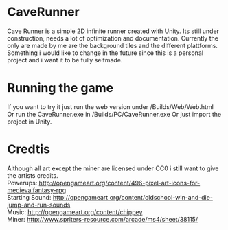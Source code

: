 # CaveRunner

Cave Runner is a simple 2D infinite runner created with Unity.
Its still under construction, needs a lot of optimization and documentation. Currently the only are made by me are the background tiles and the different plattforms. 
Something i would like to change in the future since this is a personal project and i want it to be fully selfmade. 

# Running the game

If you want to try it just run the web version under /Builds/Web/Web.html   
Or run the CaveRunner.exe in /Builds/PC/CaveRunner.exe
Or just import the project in Unity. 

# Credtis

Although all art except the miner are licensed under CC0 i still want to give the artists credits.  
Powerups: http://opengameart.org/content/496-pixel-art-icons-for-medievalfantasy-rpg  
Starting Sound: http://opengameart.org/content/oldschool-win-and-die-jump-and-run-sounds  
Music: http://opengameart.org/content/chippey  
Miner: http://www.spriters-resource.com/arcade/ms4/sheet/38115/  
